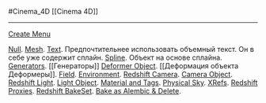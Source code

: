 #Cinema_4D 
[[Cinema 4D]]
___________
[Create Menu](https://help.maxon.net/c4d/2023/en-us/Default.htm#html/5177.html?TocPath=Create%2520Menu%257C_____0)


[Null](https://help.maxon.net/c4d/2023/en-us/Content/html/ONULL.html?TocPath=Create%2520Menu%257CNull%257C_____0).
[Mesh](https://help.maxon.net/c4d/2023/en-us/Content/html/5179.html?TocPath=Create%2520Menu%257CMesh%257C_____0).
[Text](https://help.maxon.net/c4d/2023/en-us/Default.htm#html/OMOGRAPH_TEXT.html?TocPath=Create%2520Menu%257CMesh%257CText%257C_____0). Предпочтительнее использовать объемный текст. Он в себе уже содержит сплайн.
[Spline](https://help.maxon.net/c4d/2023/en-us/Content/html/5420.html?TocPath=Create%2520Menu%257CSpline%257C_____0). Объект на основе сплайна.
[Generators](https://help.maxon.net/c4d/2023/en-us/Content/html/5166.html?TocPath=Create%2520Menu%257CGenerators%257C_____0). [[Генераторы]]
[Deformer Object](https://help.maxon.net/c4d/2023/en-us/Content/html/5460.html?TocPath=Create%2520Menu%257CDeformer%2520Object%257C_____0). [[Деформация объекта Деформеры]].
[Field](https://help.maxon.net/c4d/2023/en-us/Content/html/58091.html?TocPath=Create%2520Menu%257CField%257C_____0).
[Environment](https://help.maxon.net/c4d/2023/en-us/Content/html/5451.html?TocPath=Create%2520Menu%257CEnvironment%257C_____0).
[Redshift Camera](https://help.maxon.net/c4d/2023/en-us/Content/html/ORSCAMERA.html?TocPath=Create%2520Menu%257CRedshift%2520Camera%257C_____0).
[Camera Object](https://help.maxon.net/c4d/2023/en-us/Content/html/OCAMERA.html?TocPath=Create%2520Menu%257CCamera%2520Object%257C_____0).
[Redshift Light](https://help.maxon.net/c4d/2023/en-us/Content/html/ORSLIGHT.html?TocPath=Create%2520Menu%257CRedshift%2520Light%257C_____0).
[Light Object](https://help.maxon.net/c4d/2023/en-us/Content/html/OLIGHT.html?TocPath=Create%2520Menu%257CLight%2520Object%257C_____0).
[Material and Tags](https://help.maxon.net/c4d/2023/en-us/Content/html/45145.html?TocPath=Create%2520Menu%257C_____12).
[Physical Sky](https://help.maxon.net/c4d/2023/en-us/Content/html/OSKYSHADER.html?TocPath=Create%2520Menu%257CPhysical%2520Sky%257C_____0).
[XRefs](https://help.maxon.net/c4d/2023/en-us/Content/html/45148.html?TocPath=Create%2520Menu%257CXRefs%257C_____0).
[Redshift Proxies](https://help.maxon.net/c4d/2023/en-us/Content/_REDSHIFT_/html/Proxies.html?TocPath=Create%2520Menu%257CRedshift%2520Proxies%257C_____0).
[Redshift BakeSet](https://help.maxon.net/c4d/2023/en-us/Content/html/Redshift_Create_BakeSets.html?TocPath=Create%2520Menu%257CRedshift%2520BakeSet%257C_____0).
[Bake as Alembic & Delete](https://help.maxon.net/c4d/2023/en-us/Content/html/58201.html?TocPath=Create%2520Menu%257C_____17).